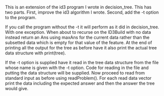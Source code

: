 This is an extension of the id3 program I wrote in decision_tree. This has two parts. First, improve the id3 algorithm I wrote. Second, add the -t option to the program.

If you call the program without the -t it will perform as it did in decision_tree. With one exception. When about to recurse on the ID3Build with no data instead return an Ans using maxAns for the current data rather than the subsetted data which is empty for that value of the feature. At the end of printing all the output for the tree as before have it also print the actual tree data structure with print(tree).

If the -t option is supplied have it read in the tree data structure from the file whose name is given with the -t option. Code for reading in the file and putting the data structure will be supplied. Now proceed to read from standard input as before using readProblem(). For each read data vector print the data including the expected answer and then the answer the tree would give.
